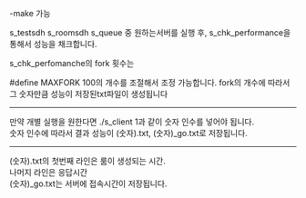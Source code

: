 -make 가능

s_testsdh
s_roomsdh
s_queue
중 원하는서버를 실행 후, 
s_chk_performance을 통해서 성능을 채크합니다.

s_chk_perfomanche의 fork 횟수는

#define MAXFORK 100의 개수를 조절해서 조정 가능합니다.
fork의 개수에 따라서 그 숫자만큼 성능이 저장된txt파일이 생성됩니다
***
만약 개별 실행을 원한다면 ./s_client 1과 같이 숫자 인수를 넣어야 됩니다.  
숫자 인수에 따라서 결과 성능이 (숫자).txt, (숫자)_go.txt로 저장됩니다.
***
(숫자).txt의 첫번째 라인은 룸이 생성되는 시간.  
나머지 라인은 응답시간  
(숫자)_go.txt는 서버에 접속시간이 저장됩니다.
